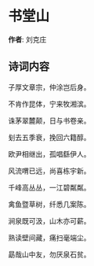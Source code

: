 # 书堂山

**作者**: 刘克庄

## 诗词内容

子厚文章宗，仲涂岂后身。

不肯作昆体，宁来牧湘滨。

诛茅翠麓颠，日与书卷亲。

刬去五季衰，挽回六籍醇。

欧尹相继出，孤唱繇伊人。

风流喟已远，尚喜栋宇新。

千峰高丛丛，一江碧粼粼。

禽鱼暨草树，纤悉几案陈。

涧泉既可汲，山木亦可薪。

熟读壁间藏，痛扫毫端尘。

勗哉山中友，勿厌泉石贫。

